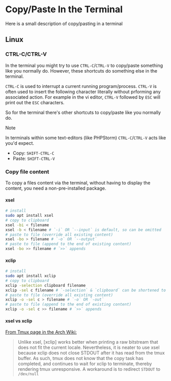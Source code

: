 # Copy/Paste In the Terminal

Here is a small description of copy/pasting in a terminal

## Linux

### CTRL-C/CTRL-V

In the terminal you might try to use `CTRL-C`/`CTRL-V` to copy/paste something like you normally do.
However, these shortcuts do something else in the terminal.

`CTRL-C` is used to interrupt a current running program/process.
`CTRL-V` is often used to insert the following character literally without prforming any associated action.
For example in the vi editor, `CTRL-V` followed by `ESC` will print out the `ESC` characters.

So for the terminal there's other shortcuts to copy/paste like you normally do.

> [!NOTE]
> In terminals within some text-editors (like PHPStorm) `CTRL-C`/`CTRL-V` acts like you'd expect.

- Copy: `SHIFT-CTRL-C`
- Paste: `SHIFT-CTRL-V`

### Copy file content

To copy a files content via the terminal, without having to display the content, you need a non-pre-installed package.

#### xsel

```bash
# install
sudo apt install xsel
# copy to clipboard
xsel -bi < filename
xsel -b < filename # `-i` OR `--input` is default, so can be omitted
# paste to file (override all existing content)
xsel -bo > filename # `-o` OR `--output`
# paste to file (append to the end of existing content)
xsel -bo >> filename # `>>` appends
```

#### xclip

```bash
# install
sudo apt install xclip
# copy to clipboard
xclip -selection clipboard filename
xclip -sel c filename # `-selection` & `clipboard` can be shortened to `-sel` & `c`
# paste to file (override all existing content)
xclip -o -sel c > filename # `-o` OR `-out`
# paste to file (append to the end of existing content)
xclip -o -sel c >> filename # `>>` appends
```

#### xsel vs xclip

[From Tmux page in the Arch Wiki:](https://wiki.archlinux.org/title/Tmux#X_clipboard_integration)

>Unlike xsel, [xclip] works better when printing a raw bitstream that does not fit the current locale.
>Nevertheless, it is neater to use xsel because xclip does not close STDOUT after it has read from the tmux buffer.
>As such, tmux does not know that the copy task has completed, and continues to wait for xclip to terminate,
thereby rendering tmux unresponsive.
>A workaround is to redirect `STDOUT` to `/dev/null`
